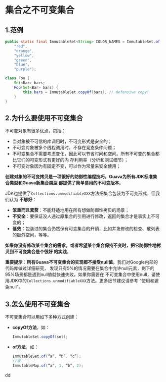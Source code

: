 集合之不可变集合
================================================================================
## 1.范例
```java
public static final ImmutableSet<String> COLOR_NAMES = ImmutableSet.of(
    "red",
    "orange",
    "yellow",
    "green",
    "blue",
    "purple");

class Foo {
    Set<Bar> bars;
    Foo(Set<Bar> bars) {
        this.bars = ImmutableSet.copyOf(bars); // defensive copy!
    }
}
```

## 2.为什么要使用不可变集合
不可变对象有很多优点，包括：
+ 当对象被不可信的库调用时，不可变形式是安全的；
+ 不可变对象被多个线程调用时，不存在竞态条件问题；
+ 不可变集合不需要考虑变化，因此可以节省时间和空间。所有不可变的集合都比它们的可变形式有更好的内
存利用率（分析和测试细节）；
+ 不可变对象因为有固定不变，可以作为常量来安全使用；

**创建对象的不可变拷贝是一项很好的防御性编程技巧。Guava为所有JDK标准集合类型和Guava新集合类型
都提供了简单易用的不可变版本**。

JDK也提供了`Collections.unmodifiableXXX`方法把集合包装为不可变形式，但我们认为 **不够好**：
+ **笨重而且累赘**：不能舒适地用在所有想做防御性拷贝的场景；
+ **不安全**：要保证没人通过原集合的引用进行修改，返回的集合才是事实上不可变的；
+ **低效**：包装过的集合仍然保有可变集合的开销，比如并发修改的检查、散列表的额外空间，等等。

**如果你没有修改某个集合的需求，或者希望某个集合保持不变时，把它防御性地拷贝到不可变集合是个很好
的实践**。

**重要提示：所有Guava不可变集合的实现都不接受null值**。我们对Google内部的代码库做过详细研究，
发现只有5%的情况需要在集合中允许null元素，剩下的95%场景都是遇到null值就快速失败。如果你需要在
不可变集合中使用null，请使用JDK中的`Collections.unmodifiableXXX`方法。更多细节建议请参考
“使用和避免null”。

## 3.怎么使用不可变集合
不可变集合可以用如下多种方式创建：
+ **copyOf方法**，如：
  ```java
  ImmutableSet.copyOf(set);
  ```
+ **of方法**，如：
  ```java
  ImmutableSet.of(“a”, “b”, “c”);
  //或
  ImmutableMap.of(“a”, 1, “b”, 2);
  ```
  




































dd
